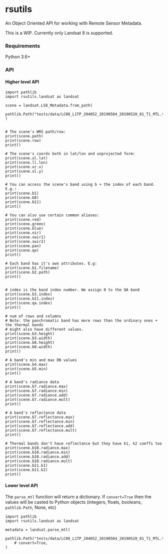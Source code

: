 rsutils
=======

An Object Oriented API for working with Remote Sensor Metadata.

This is a WIP. Currently only Landsat 8 is supported.

### Requirements

Python 3.6+

### API

#### Higher level API

```
import pathlib
import rsutils.landsat as landsat

scene = landsat.LS8_Metadata.from_path(
    pathlib.Path("tests/data/LC08_L1TP_204052_20190504_20190520_01_T1_MTL.txt"),
)


# The scene's WRS path/row:
print(scene.path)
print(scene.row)
print()

# The scene's coords both in lat/lon and unprojected form:
print(scene.ul.lat)
print(scene.ll.lon)
print(scene.ur.x)
print(scene.ul.y)
print()

# You can access the scene's band using b + the index of each band. E.g.:
print(scene.b1)
print(scene.b8)
print(scene.b11)
print()

# You can also use certain common aliases:
print(scene.red)
print(scene.green)
print(scene.blue)
print(scene.nir)
print(scene.swir1)
print(scene.swir2)
print(scene.pan)
print(scene.qa)
print()

# Each band has it's own attributes. E.g:
print(scene.b1.filename)
print(scene.b2.path)
print()


# index is the band index number. We assign 0 to the QA band
print(scene.b3.index)
print(scene.b11.index)
print(scene.qa.index)
print()

# num of rows and columns
# Note: the panchromatic band has more rows than the ordinary ones + the thermal bands
# might also have different values.
print(scene.b3.height)
print(scene.b3.width)
print(scene.b8.height)
print(scene.b8.width)
print()

# A band's min and max DN values
print(scene.b4.max)
print(scene.b5.min)
print()

# A band's radiance data
print(scene.b7.radiance.max)
print(scene.b7.radiance.min)
print(scene.b7.radiance.add)
print(scene.b7.radiance.mult)
print()

# A band's reflectance data
print(scene.b7.reflectance.max)
print(scene.b7.reflectance.min)
print(scene.b7.reflectance.add)
print(scene.b7.reflectance.mult)
print()

# Thermal bands don't have reflectance but they have k1, k2 coeffs too
print(scene.b10.radiance.max)
print(scene.b10.radiance.min)
print(scene.b10.radiance.add)
print(scene.b10.radiance.mult)
print(scene.b11.k1)
print(scene.b11.k2)
print()
```

#### Lower level API

The `parse_mtl` function will return a dictionary. If `convert=True` then the values
will be casted to Python objects (integers, floats, booleans, `pathlib.Path`, None, etc)

```
import pathlib
import rsutils.landsat as landsat

metadata = landsat.parse_mtl(
    pathlib.Path("tests/data/LC08_L1TP_204052_20190504_20190520_01_T1_MTL.txt"),
    # convert=True,
)
```
